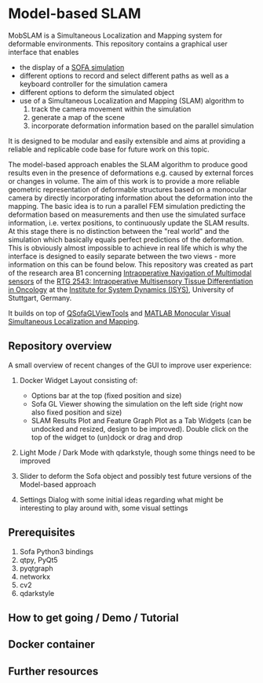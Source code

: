 # Model-based SLAM

MobSLAM is a Simultaneous Localization and Mapping system for deformable environments.
This repository contains a graphical user interface that enables 

- the display of a [SOFA simulation](https://www.sofa-framework.org)
- different options to record and select different paths as well as a keyboard controller for the simulation camera
- different options to deform the simulated object
- use of a Simultaneous Localization and Mapping (SLAM) algorithm to 
	1. track the camera movement within the simulation 
	2. generate a map of the scene
	3. incorporate deformation information based on the parallel simulation
	
It is designed to be modular and easily extensible and aims at providing a reliable and replicable code base for future work on this topic.

The model-based approach enables the SLAM algorithm to produce good results even in the presence of deformations e.g. caused by external forces or changes in volume.
The aim of this work is to provide a more reliable geometric representation of deformable structures based on a monocular camera by directly incorporating information about the deformation into the mapping.
The basic idea is to run a parallel FEM simulation predicting the deformation based on measurements and then use the simulated surface information, i.e. vertex positions, to continuously update the SLAM results.
At this stage there is no distinction between the "real world" and the simulation which basically equals perfect predictions of the deformation.
This is obviously almost impossible to achieve in real life which is why the interface is designed to easily separate between the two views - more information on this can be found below.
This repository was created as part of the research area B1 concerning [Intraoperative Navigation of Multimodal sensors](https://www.grk2543.uni-stuttgart.de/en/research/b-modeling-and-classification/b1-modeling/) of the [RTG 2543: Intraoperative Multisensory Tissue Differentiation in Oncology](https://www.grk2543.uni-stuttgart.de/en/) at the [Institute for System Dynamics (ISYS)](https://www.isys.uni-stuttgart.de/en/), University of Stuttgart, Germany.

It builds on top of [QSofaGLViewTools](https://github.com/psomers3/QSofaGLViewTools) and [MATLAB Monocular Visual Simultaneous Localization and Mapping](https://www.mathworks.com/help/vision/ug/monocular-visual-simultaneous-localization-and-mapping.html).

## Repository overview
A small overview of recent changes of the GUI to improve user experience:

1. Docker Widget Layout consisting of: 
	- Options bar at the top (fixed position and size)
	- Sofa GL Viewer showing the simulation on the left side (right now also fixed position and size)
	- SLAM Results Plot and Feature Graph Plot as a Tab Widgets (can be undocked and resized, design to be improved). Double click on the top of the widget to (un)dock or drag and drop

2. Light Mode / Dark Mode with qdarkstyle, though some things need to be improved
3. Slider to deform the Sofa object and possibly test future versions of the Model-based approach
4. Settings Dialog with some initial ideas regarding what might be interesting to play around with, some visual settings

## Prerequisites

1. Sofa Python3 bindings
2. qtpy, PyQt5
3. pyqtgraph
4. networkx
5. cv2
6. qdarkstyle

## How to get going / Demo / Tutorial

## Docker container

## Further resources
